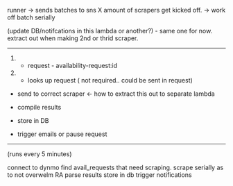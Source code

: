 runner
-> sends batches to sns
X amount of scrapers get kicked off.
-> work off batch serially

(update DB/notifcations in this lambda or another?) - same one for now. extract out when making 2nd or thrid scraper.


-----------
1. - request - availability-request:id
1. - looks up request
( not required.. could be sent in request)


- send to correct scraper <- how to extract this out to separate lambda
- compile results


- store in DB
- trigger emails or pause request


---------------------
(runs every 5 minutes)

connect to dynmo
find avail_requests that need scraping.
scrape serially as to not overwelm RA
  parse results
  store in db
  trigger notifications
